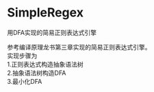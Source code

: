 # SimpleRegex
用DFA实现的简易正则表达式引擎

参考编译原理龙书第三章实现的简易正则表达式引擎。</br>
实现步骤为 </br>
1.正则表达式构造抽象语法树 </br>
2.抽象语法树构造DFA        </br>
3.最小化DFA  </br>

